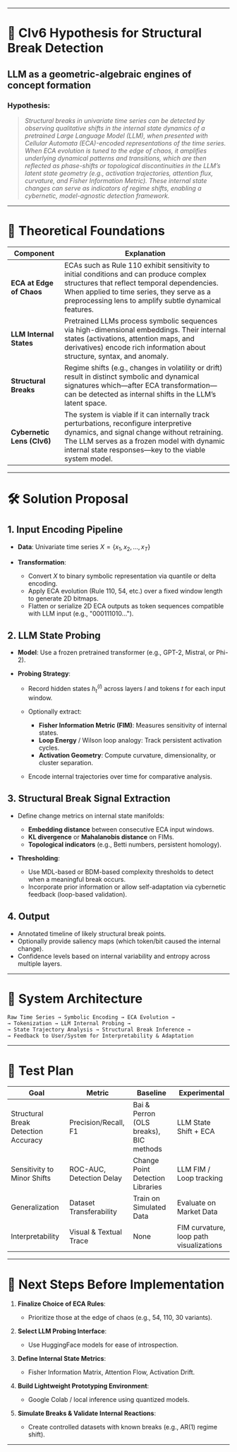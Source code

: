 
---
# 📌 **CIv6 Hypothesis for Structural Break Detection**
## LLM as a geometric-algebraic engines of concept formation

### Hypothesis:

> *Structural breaks in univariate time series can be detected by observing qualitative shifts in the internal state dynamics of a pretrained Large Language Model (LLM), when presented with Cellular Automata (ECA)-encoded representations of the time series. When ECA evolution is tuned to the edge of chaos, it amplifies underlying dynamical patterns and transitions, which are then reflected as phase-shifts or topological discontinuities in the LLM’s latent state geometry (e.g., activation trajectories, attention flux, curvature, and Fisher Information Metric). These internal state changes can serve as indicators of regime shifts, enabling a cybernetic, model-agnostic detection framework.*

---

# 🧠 **Theoretical Foundations**

| Component                  | Explanation                                                                                                                                                                                                                                    |
| -------------------------- | ---------------------------------------------------------------------------------------------------------------------------------------------------------------------------------------------------------------------------------------------- |
| **ECA at Edge of Chaos**   | ECAs such as Rule 110 exhibit sensitivity to initial conditions and can produce complex structures that reflect temporal dependencies. When applied to time series, they serve as a preprocessing lens to amplify subtle dynamical features.   |
| **LLM Internal States**    | Pretrained LLMs process symbolic sequences via high-dimensional embeddings. Their internal states (activations, attention maps, and derivatives) encode rich information about structure, syntax, and anomaly.                                 |
| **Structural Breaks**      | Regime shifts (e.g., changes in volatility or drift) result in distinct symbolic and dynamical signatures which—after ECA transformation—can be detected as internal shifts in the LLM’s latent space.                                         |
| **Cybernetic Lens (CIv6)** | The system is viable if it can internally track perturbations, reconfigure interpretive dynamics, and signal change without retraining. The LLM serves as a frozen model with dynamic internal state responses—key to the viable system model. |

---

# 🛠️ **Solution Proposal**

## **1. Input Encoding Pipeline**

* **Data**: Univariate time series $X = \{x_1, x_2, ..., x_T\}$
* **Transformation**:

  * Convert $X$ to binary symbolic representation via quantile or delta encoding.
  * Apply ECA evolution (Rule 110, 54, etc.) over a fixed window length to generate 2D bitmaps.
  * Flatten or serialize 2D ECA outputs as token sequences compatible with LLM input (e.g., "000111010...").

## **2. LLM State Probing**

* **Model**: Use a frozen pretrained transformer (e.g., GPT-2, Mistral, or Phi-2).
* **Probing Strategy**:

  * Record hidden states $h_t^{(l)}$ across layers $l$ and tokens $t$ for each input window.
  * Optionally extract:

    * **Fisher Information Metric (FIM)**: Measures sensitivity of internal states.
    * **Loop Energy** / Wilson loop analogy: Track persistent activation cycles.
    * **Activation Geometry**: Compute curvature, dimensionality, or cluster separation.
  * Encode internal trajectories over time for comparative analysis.

## **3. Structural Break Signal Extraction**

* Define change metrics on internal state manifolds:

  * **Embedding distance** between consecutive ECA input windows.
  * **KL divergence** or **Mahalanobis distance** on FIMs.
  * **Topological indicators** (e.g., Betti numbers, persistent homology).
* **Thresholding**:

  * Use MDL-based or BDM-based complexity thresholds to detect when a meaningful break occurs.
  * Incorporate prior information or allow self-adaptation via cybernetic feedback (loop-based validation).

## **4. Output**

* Annotated timeline of likely structural break points.
* Optionally provide saliency maps (which token/bit caused the internal change).
* Confidence levels based on internal variability and entropy across multiple layers.

---

# 🔁 **System Architecture**

```text
Raw Time Series → Symbolic Encoding → ECA Evolution →
→ Tokenization → LLM Internal Probing →
→ State Trajectory Analysis → Structural Break Inference →
→ Feedback to User/System for Interpretability & Adaptation
```

---

# 🧪 **Test Plan**

| Goal                                | Metric                   | Baseline                               | Experimental                            |
| ----------------------------------- | ------------------------ | -------------------------------------- | --------------------------------------- |
| Structural Break Detection Accuracy | Precision/Recall, F1     | Bai & Perron (OLS breaks), BIC methods | LLM State Shift + ECA                   |
| Sensitivity to Minor Shifts         | ROC-AUC, Detection Delay | Change Point Detection Libraries       | LLM FIM / Loop tracking                 |
| Generalization                      | Dataset Transferability  | Train on Simulated Data                | Evaluate on Market Data                 |
| Interpretability                    | Visual & Textual Trace   | None                                   | FIM curvature, loop path visualizations |

---

# 🧭 Next Steps Before Implementation

1. **Finalize Choice of ECA Rules**:

   * Prioritize those at the edge of chaos (e.g., 54, 110, 30 variants).
2. **Select LLM Probing Interface**:

   * Use HuggingFace models for ease of introspection.
3. **Define Internal State Metrics**:

   * Fisher Information Matrix, Attention Flow, Activation Drift.
4. **Build Lightweight Prototyping Environment**:

   * Google Colab / local inference using quantized models.
5. **Simulate Breaks & Validate Internal Reactions**:

   * Create controlled datasets with known breaks (e.g., AR(1) regime shift).

---

